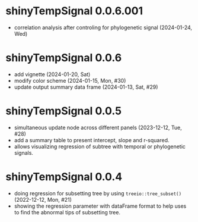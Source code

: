 # shinyTempSignal 0.0.6.001

+ correlation analysis after controling for phylogenetic signal (2024-01-24, Wed)

# shinyTempSignal 0.0.6

+ add vignette (2024-01-20, Sat)
+ modify color scheme (2024-01-15, Mon, #30)
+ update output summary data frame (2024-01-13, Sat, #29)

# shinyTempSignal 0.0.5

+ simultaneous update node across different panels (2023-12-12, Tue, #28)
+ add a summary table to present intercept, slope and r-squared. 
+ allows visualizing regression of subtree with temporal or phylogenetic signals.

# shinyTempSignal 0.0.4

+ doing regression for subsetting tree by using `treeio::tree_subset()` (2022-12-12, Mon, #21)
+ showing the regression parameter with dataFrame format to help uses to find the abnormal tips of subsetting tree.

